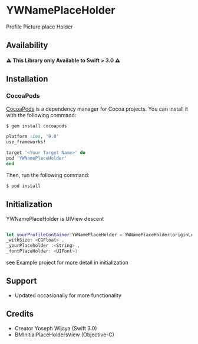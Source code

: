 # YWNamePlaceHolder
Profile Picture place Holder


## Availability
#### ⚠️ **This Library only Available to Swift > 3.0** ⚠️

## Installation

### CocoaPods

[CocoaPods](http://cocoapods.org) is a dependency manager for Cocoa projects. You can install it with the following command:

```bash
$ gem install cocoapods
```

```ruby
platform :ios, '9.0'
use_frameworks!

target '<Your Target Name>' do
pod 'YWNamePlaceHolder'
end
```

Then, run the following command:

```bash
$ pod install
```

## Initialization
YWNamePlaceHolder is UIView descent
```swift

let yourProfileContainer:YWNamePlaceHolder = YWNamePlaceHolder(originLocation: <CGPoint> ,
_withSize: <CGFloat> ,
_yourPlaceholder :<String> ,
_fontPlaceHolder: <UIFont>)

```

see Example project for more detail in initialization

## Support
- Updated occasionally for more functionality


## Credits
- Creator Yoseph Wijaya (Swift 3.0)
- BMInitialPlaceHoldersView (Objective-C)
